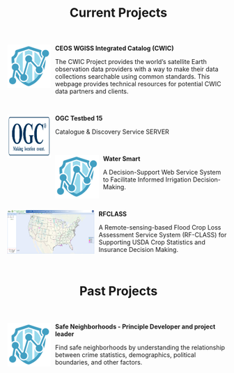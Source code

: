 <header class="entry-header">
<h1 class="entry-title"> Current Projects</h1>
</header>

<p><a href="http://ceos.org/ourwork/workinggroups/wgiss/access/cwic/" target="_blank"><img src="https://raw.githubusercontent.com/llin-csiss/llin-csiss.github.io/master/images/Safe_neigh.png" alt="Smiley face" width="100" height="100" align="left" style="margin-right: 10px;"> </a><strong>CEOS WGISS Integrated Catalog (CWIC)</strong></p><p>The CWIC Project provides the world’s satellite Earth observation data providers with a way to make their data collections searchable using common standards. This webpage provides technical resources for potential CWIC data partners and clients.</p>
&nbsp;

<p><a href="https://www.opengeospatial.org/projects/initiatives/testbed15" target="_blank"><img src="https://raw.githubusercontent.com/llin-csiss/llin-csiss.github.io/master/images/ogc.png" alt="Smiley face" width="100" height="100" align="left" style="margin-right: 10px;"> </a><strong>OGC Testbed 15</strong></p><p>Catalogue & Discovery Service SERVER</p>
&nbsp;

<p><a href="https://store.hexagongeospatial.com/apps/138892" target="_blank"><img src="https://raw.githubusercontent.com/llin-csiss/llin-csiss.github.io/master/images/Safe_neigh.png" alt="Smiley face" width="100" height="100" align="left" style="margin-right: 10px;"> </a><strong>Water Smart</strong></p><p>A Decision-Support Web Service System to Facilitate Informed Irrigation Decision-Making.</p>
&nbsp;

<p><a href="http://dss.csiss.gmu.edu/RFCLASS/" target="_blank"><img src="https://raw.githubusercontent.com/llin-csiss/llin-csiss.github.io/master/images/Rfclass.png" alt="Smiley face" width="200" height="100" align="left" style="margin-right: 10px;"> </a><strong>RFCLASS</strong></p><p>A Remote-sensing-based Flood Crop Loss Assessment Service System (RF-CLASS) for Supporting USDA Crop Statistics and Insurance Decision Making.</p>

&nbsp;
&nbsp;

<header class="entry-header">
<h1 class="entry-title"> Past Projects</h1>
</header>
<div class="entry-content">


<p><a href="https://store.hexagongeospatial.com/apps/138892" target="_blank"><img src="https://raw.githubusercontent.com/llin-csiss/llin-csiss.github.io/master/images/Safe_neigh.png" alt="Smiley face" width="100" height="100" align="left" style="margin-right: 10px;"> </a><strong>Safe Neighborhoods - Principle Developer and project leader</strong></p><p>Find safe neighborhoods by understanding the relationship between crime statistics, demographics, political boundaries, and other factors.</p>
